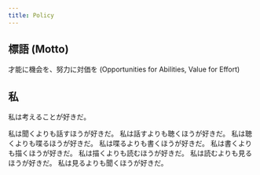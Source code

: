 ```yaml
---
title: Policy
---
```


## 標語 (Motto)

才能に機会を、努力に対価を
(Opportunities for Abilities, Value for Effort)

## 私

私は考えることが好きだ。

私は聞くよりも話すほうが好きだ。
私は話すよりも聴くほうが好きだ。
私は聴くよりも喋るほうが好きだ。
私は喋るよりも書くほうが好きだ。
私は書くよりも描くほうが好きだ。
私は描くよりも読むほうが好きだ。
私は読むよりも見るほうが好きだ。
私は見るよりも聞くほうが好きだ。
